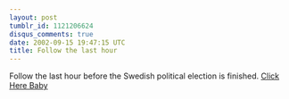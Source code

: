 ```yaml
---
layout: post
tumblr_id: 1121206624
disqus_comments: true
date: 2002-09-15 19:47:15 UTC
title: Follow the last hour
---
```


Follow the last hour before the Swedish political election is finished. <a href="http://www.val.se/valnatt/00R/00.html" target="_blank">Click Here Baby</a>
